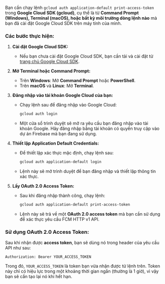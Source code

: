 Bạn cần chạy lệnh `gcloud auth application-default print-access-token` trong **Google Cloud SDK (gcloud)**, cụ thể là từ **Command Prompt (Windows), Terminal (macOS), hoặc bất kỳ môi trường dòng lệnh nào** mà bạn đã cài đặt Google Cloud SDK trên máy tính của mình.

### Các bước thực hiện:

1. **Cài đặt Google Cloud SDK:**
   - Nếu bạn chưa cài đặt Google Cloud SDK, bạn cần tải và cài đặt từ [trang chủ Google Cloud SDK](https://cloud.google.com/sdk/docs/install).

2. **Mở Terminal hoặc Command Prompt:**
   - Trên **Windows**: Mở **Command Prompt** hoặc **PowerShell**.
   - Trên **macOS** và **Linux**: Mở **Terminal**.

3. **Đăng nhập vào tài khoản Google Cloud của bạn:**
   - Chạy lệnh sau để đăng nhập vào Google Cloud:
     ```bash
     gcloud auth login
     ```
   - Một cửa sổ trình duyệt sẽ mở ra yêu cầu bạn đăng nhập vào tài khoản Google. Hãy đăng nhập bằng tài khoản có quyền truy cập vào dự án Firebase mà bạn đang sử dụng.

4. **Thiết lập Application Default Credentials:**
   - Để thiết lập xác thực mặc định, chạy lệnh sau:
     ```bash
     gcloud auth application-default login
     ```
   - Lệnh này sẽ mở trình duyệt để bạn đăng nhập và thiết lập thông tin xác thực.

5. **Lấy OAuth 2.0 Access Token:**
   - Sau khi đăng nhập thành công, chạy lệnh:
     ```bash
     gcloud auth application-default print-access-token
     ```
   - Lệnh này sẽ trả về một **OAuth 2.0 access token** mà bạn cần sử dụng để xác thực yêu cầu FCM HTTP v1 API.

### Sử dụng OAuth 2.0 Access Token:

Sau khi nhận được **access token**, bạn sẽ dùng nó trong header của yêu cầu API như sau:

```http
Authorization: Bearer YOUR_ACCESS_TOKEN
```

Trong đó, `YOUR_ACCESS_TOKEN` là token bạn vừa nhận được từ lệnh trên. Token này chỉ có hiệu lực trong một khoảng thời gian ngắn (thường là 1 giờ), vì vậy bạn sẽ cần tạo lại nó khi hết hạn.
